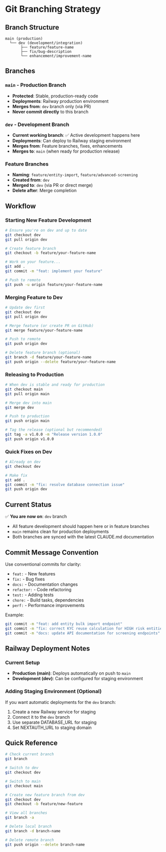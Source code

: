 # Git Branching Strategy

## Branch Structure

```
main (production)
  └── dev (development/integration)
       ├── feature/feature-name
       ├── fix/bug-description
       └── enhancement/improvement-name
```

## Branches

### `main` - Production Branch
- **Protected**: Stable, production-ready code
- **Deployments**: Railway production environment
- **Merges from**: `dev` branch only (via PR)
- **Never commit directly** to this branch

### `dev` - Development Branch
- **Current working branch**: ✅ Active development happens here
- **Deployments**: Can deploy to Railway staging environment
- **Merges from**: Feature branches, fixes, enhancements
- **Merges to**: `main` (when ready for production release)

### Feature Branches
- **Naming**: `feature/entity-import`, `feature/advanced-screening`
- **Created from**: `dev`
- **Merged to**: `dev` (via PR or direct merge)
- **Delete after**: Merge completion

## Workflow

### Starting New Feature Development

```bash
# Ensure you're on dev and up to date
git checkout dev
git pull origin dev

# Create feature branch
git checkout -b feature/your-feature-name

# Work on your feature...
git add .
git commit -m "feat: implement your feature"

# Push to remote
git push -u origin feature/your-feature-name
```

### Merging Feature to Dev

```bash
# Update dev first
git checkout dev
git pull origin dev

# Merge feature (or create PR on GitHub)
git merge feature/your-feature-name

# Push to remote
git push origin dev

# Delete feature branch (optional)
git branch -d feature/your-feature-name
git push origin --delete feature/your-feature-name
```

### Releasing to Production

```bash
# When dev is stable and ready for production
git checkout main
git pull origin main

# Merge dev into main
git merge dev

# Push to production
git push origin main

# Tag the release (optional but recommended)
git tag -a v1.0.0 -m "Release version 1.0.0"
git push origin v1.0.0
```

### Quick Fixes on Dev

```bash
# Already on dev
git checkout dev

# Make fix
git add .
git commit -m "fix: resolve database connection issue"
git push origin dev
```

## Current Status

✅ **You are now on**: `dev` branch
- All feature development should happen here or in feature branches
- `main` remains clean for production deployments
- Both branches are synced with the latest CLAUDE.md documentation

## Commit Message Convention

Use conventional commits for clarity:

- `feat:` - New features
- `fix:` - Bug fixes
- `docs:` - Documentation changes
- `refactor:` - Code refactoring
- `test:` - Adding tests
- `chore:` - Build tasks, dependencies
- `perf:` - Performance improvements

Example:
```bash
git commit -m "feat: add entity bulk import endpoint"
git commit -m "fix: correct KYC reuse calculation for HIGH risk entities"
git commit -m "docs: update API documentation for screening endpoints"
```

## Railway Deployment Notes

### Current Setup
- **Production (main)**: Deploys automatically on push to `main`
- **Development (dev)**: Can be configured for staging environment

### Adding Staging Environment (Optional)

If you want automatic deployments for the `dev` branch:

1. Create a new Railway service for staging
2. Connect it to the `dev` branch
3. Use separate DATABASE_URL for staging
4. Set NEXTAUTH_URL to staging domain

## Quick Reference

```bash
# Check current branch
git branch

# Switch to dev
git checkout dev

# Switch to main
git checkout main

# Create new feature branch from dev
git checkout dev
git checkout -b feature/new-feature

# View all branches
git branch -a

# Delete local branch
git branch -d branch-name

# Delete remote branch
git push origin --delete branch-name
```
